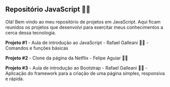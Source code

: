 ## Repositório JavaScript :woman_technologist:

Olá! Bem vindo ao meu repositório de projetos em JavaScript. Aqui ficam reunidos os projetos que desenvolvi para exercitar meus conhecimentos a cerca dessa tecnologia.



**Projeto #1** - Aula de introdução ao JavaScript - Rafael Galleani :man_technologist: - Comandos e funções básicas

**Projeto #2** - Clone da página da Netflix - Felipe Aguiar :man_technologist: 

**Projeto #3** - Aula de introdução ao Bootstrap - Rafael Galleani :man_technologist: - Aplicação do framework para a criação de uma página simples, responsiva e rápida.